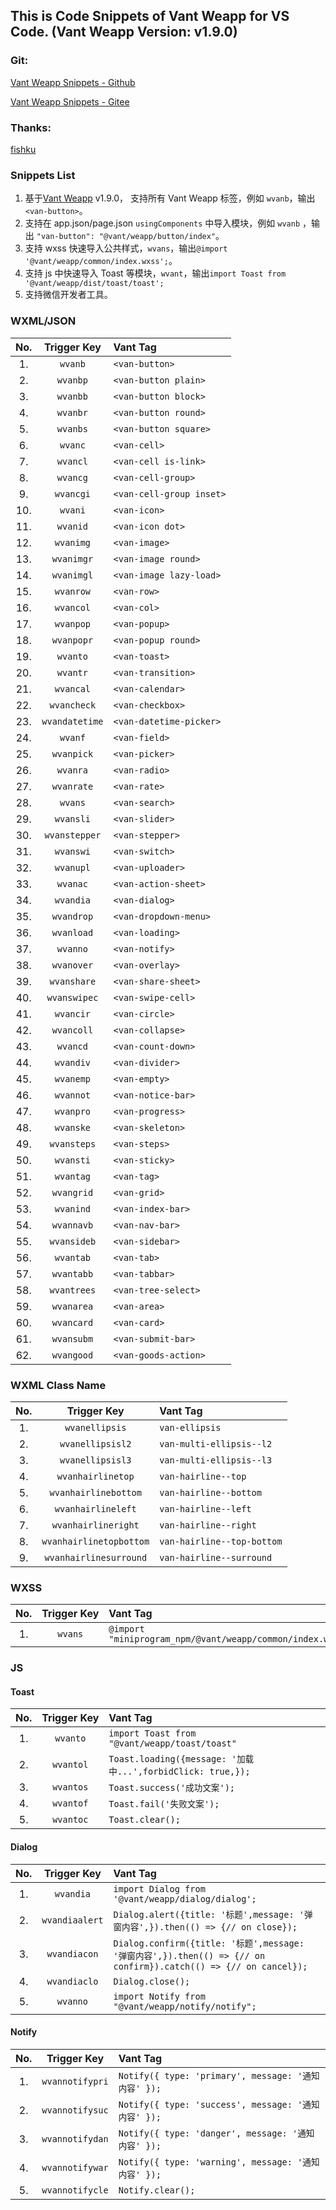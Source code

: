 ## This is Code Snippets of Vant Weapp for VS Code. (Vant Weapp Version: v1.9.0)
### Git: 
[Vant Weapp Snippets - Github](https://github.com/sannyzeng/vant-weapp-snippets) 

[Vant Weapp Snippets - Gitee](https://gitee.com/sannyzeng/vant-weapp-snippets) 

### Thanks: 
[fishku](https://github.com/yhsy/vant-snippets)

### Snippets List
1. 基于[Vant Weapp](https://youzan.github.io/vant-weapp/#/home) v1.9.0， 支持所有 Vant Weapp 标签，例如 `wvanb`，输出 `<van-button>`。
2. 支持在 app.json/page.json `usingComponents` 中导入模块，例如 `wvanb` ，输出 `"van-button": "@vant/weapp/button/index"`。
3. 支持 wxss 快速导入公共样式，`wvans`，输出`@import '@vant/weapp/common/index.wxss';`。
4. 支持 js 中快速导入 Toast 等模块，`wvant`，输出`import Toast from '@vant/weapp/dist/toast/toast';`
5. 支持微信开发者工具。

### WXML/JSON
|  No.  | Trigger&nbsp;Key | Vant Tag                |
| :---: | :--------------: | :---------------------- |
|  1.   |    `wvanb`        | `<van-button>`         |
|  2.   |    `wvanbp`        | `<van-button plain>`         |
|  3.   |    `wvanbb`        | `<van-button block>`         |
|  4.   |    `wvanbr`        | `<van-button round>`         |
|  5.   |    `wvanbs`        | `<van-button square>`         |
|  6.   |    `wvanc`        | `<van-cell>`     |
|  7.   |    `wvancl`        | `<van-cell is-link>`     |
|  8.   |    `wvancg`        | `<van-cell-group>`           |
|  9.   |    `wvancgi`        | `<van-cell-group inset>`           |
|  10.   |    `wvani`       | `<van-icon>`           |
|  11.   |    `wvanid`       | `<van-icon dot>`           |
|  12.   |    `wvanimg`        | `<van-image>`             |
|  13.   |    `wvanimgr`        | `<van-image round>`             |
|  14.   |    `wvanimgl`        | `<van-image lazy-load>`             |
|  15.   |    `wvanrow`       | `<van-row>` |
|  16.   |    `wvancol`       | `<van-col>`   |
|  17.   |    `wvanpop`        | `<van-popup>`             |
|  18.   |    `wvanpopr`        | `<van-popup round>`             |
|  19.   |    `wvanto`    | `<van-toast>`           |
|  20.   |    `wvantr`    | `<van-transition>`           |
|  21.   |    `wvancal`    | `<van-calendar>`           |
|  22.   |    `wvancheck`    | `<van-checkbox>`           |
|  23.   |    `wvandatetime`    | `<van-datetime-picker>`           |
|  24.   |    `wvanf`    | `<van-field>`           |
|  25.   |    `wvanpick`    | `<van-picker>`           |
|  26.   |    `wvanra`    | `<van-radio>`           |
|  27.   |    `wvanrate`    | `<van-rate>`           |
|  28.   |    `wvans`    | `<van-search>`           |
|  29.   |    `wvansli`    | `<van-slider>`           |
|  30.   |    `wvanstepper`    | `<van-stepper>`           |
|  31.   |    `wvanswi`    | `<van-switch>`           |
|  32.   |    `wvanupl`    | `<van-uploader>`           |
|  33.   |    `wvanac`    | `<van-action-sheet>`           |
|  34.   |    `wvandia`    | `<van-dialog>`           |
|  35.   |    `wvandrop`    | `<van-dropdown-menu>`           |
|  36.   |    `wvanload`    | `<van-loading>`           |
|  37.   |    `wvanno`    | `<van-notify>`           |
|  38.   |    `wvanover`    | `<van-overlay>`           |
|  39.   |    `wvanshare`    | `<van-share-sheet>`           |
|  40.   |    `wvanswipec`    | `<van-swipe-cell>`           |
|  41.   |    `wvancir`    | `<van-circle>`           |
|  42.   |    `wvancoll`    | `<van-collapse>`           |
|  43.   |    `wvancd`    | `<van-count-down>`           |
|  44.   |    `wvandiv`    | `<van-divider>`           |
|  45.   |    `wvanemp`    | `<van-empty>`           |
|  46.   |    `wvannot`    | `<van-notice-bar>`           |
|  47.   |    `wvanpro`    | `<van-progress>`           |
|  48.   |    `wvanske`    | `<van-skeleton>`           |
|  49.   |    `wvansteps`    | `<van-steps>`           |
|  50.   |    `wvansti`    | `<van-sticky>`           |
|  51.   |    `wvantag`    | `<van-tag>`           |
|  52.   |    `wvangrid`    | `<van-grid>`           |
|  53.   |    `wvanind`    | `<van-index-bar>`           |
|  54.   |    `wvannavb`    | `<van-nav-bar>`           |
|  55.   |    `wvansideb`    | `<van-sidebar>`           |
|  56.   |    `wvantab`    | `<van-tab>`           |
|  57.   |    `wvantabb`    | `<van-tabbar>`           |
|  58.   |    `wvantrees`    | `<van-tree-select>`           |
|  59.   |    `wvanarea`    | `<van-area>`           |
|  60.   |    `wvancard`    | `<van-card>`           |
|  61.   |    `wvansubm`    | `<van-submit-bar>`           |
|  62.   |    `wvangood`    | `<van-goods-action>`           |


### WXML Class Name
|  No.  | Trigger&nbsp;Key | Vant Tag                |
| :---: | :--------------: | :---------------------- |
|  1.   |    `wvanellipsis`    | `van-ellipsis`           |
|  2.   |    `wvanellipsisl2`    | `van-multi-ellipsis--l2`           |
|  3.   |    `wvanellipsisl3`    | `van-multi-ellipsis--l3`           |
|  4.   |    `wvanhairlinetop`    | `van-hairline--top`           |
|  5.   |    `wvanhairlinebottom`    | `van-hairline--bottom`           |
|  6.   |    `wvanhairlineleft`    | `van-hairline--left`           |
|  7.   |    `wvanhairlineright`    | `van-hairline--right`           |
|  8.   |    `wvanhairlinetopbottom`    | `van-hairline--top-bottom`           |
|  9.   |    `wvanhairlinesurround`    | `van-hairline--surround`           |

### WXSS
|  No.  | Trigger&nbsp;Key | Vant Tag                |
| :---: | :--------------: | :---------------------- |
|  1.   |    `wvans`        | `@import "miniprogram_npm/@vant/weapp/common/index.wxss";`         |

### JS

#### Toast
|  No.  | Trigger&nbsp;Key | Vant Tag                |
| :---: | :--------------: | :---------------------- |
|  1.   |    `wvanto`        | `import Toast from "@vant/weapp/toast/toast"` | 
|  2.   |    `wvantol`        | `Toast.loading({message: '加载中...',forbidClick: true,});` | 
|  3.   |    `wvantos`        | `Toast.success('成功文案');`|  
|  4.   |    `wvantof`        | `Toast.fail('失败文案');`  |
|  5.   |    `wvantoc`        | `Toast.clear();`  |

#### Dialog
|  No.  | Trigger&nbsp;Key | Vant Tag                |
| :---: | :--------------: | :---------------------- |
|  1.   |    `wvandia`        | `import Dialog from '@vant/weapp/dialog/dialog';`  |
|  2.   |    `wvandiaalert`        | `Dialog.alert({title: '标题',message: '弹窗内容',}).then(() => {// on close});`  |
|  3.   |    `wvandiacon`        | `Dialog.confirm({title: '标题',message: '弹窗内容',}).then(() => {// on confirm}).catch(() => {// on cancel});`  |
|  4.   |    `wvandiaclo`        | `Dialog.close();`  |
|  5.   |    `wvanno`        | `import Notify from "@vant/weapp/notify/notify";`  |

#### Notify
|  No.  | Trigger&nbsp;Key | Vant Tag                |
| :---: | :--------------: | :---------------------- |
|  1.   |    `wvannotifypri`        | `Notify({ type: 'primary', message: '通知内容' });`  |
|  2.   |    `wvannotifysuc`        | `Notify({ type: 'success', message: '通知内容' });`  |
|  3.   |    `wvannotifydan`        | `Notify({ type: 'danger', message: '通知内容' });`  |
|  4.   |    `wvannotifywar`        | `Notify({ type: 'warning', message: '通知内容' });`  |
|  5.   |    `wvannotifycle`        | `Notify.clear();`  |